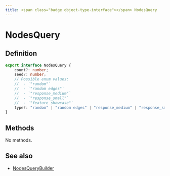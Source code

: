 ```yaml
---
title: <span class="badge object-type-interface"></span> NodesQuery
---
```

# <span class="badge object-type-interface"></span> NodesQuery

## Definition

```typescript
export interface NodesQuery {
	count?: number;
	seed?: number;
	// Possible enum values:
	//  - `"random"` 
	//  - `"random edges"` 
	//  - `"response_medium"` 
	//  - `"response_small"` 
	//  - `"feature_showcase"` 
	type?: "random" | "random edges" | "response_medium" | "response_small" | "feature_showcase";
}

```
## Methods

No methods.
## See also

 * <span class="badge builder"></span> [NodesQueryBuilder](./builder-NodesQueryBuilder.md)
